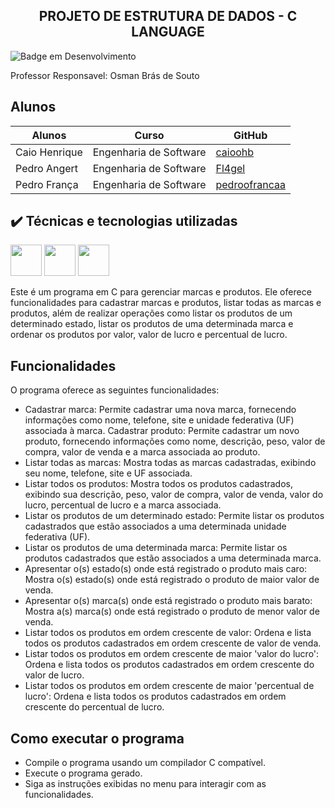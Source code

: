 <h2 align="center">
      PROJETO DE ESTRUTURA DE DADOS - C LANGUAGE
    </h2>

![Badge em Desenvolvimento](http://img.shields.io/static/v1?label=STATUS&message=CONCLUIDO&color=GREEN&style=for-the-badge)


Professor Responsavel: Osman Brás de Souto


## Alunos

| Alunos | Curso | GitHub |
| --- | --- | --- |
| Caio Henrique| Engenharia de Software | [caioohb](https://github.com/caioohb) |
| Pedro Angert | Engenharia de Software | [Fl4gel](https://github.com/Fl4gel) 
| Pedro França | Engenharia de Software | [pedroofrancaa](https://github.com/pedroofrancaa) |

## ✔️ Técnicas e tecnologias utilizadas

<img src="https://cdn.jsdelivr.net/gh/devicons/devicon/icons/c/c-original.svg" width="50" height="50"/> <img src="https://cdn.jsdelivr.net/gh/devicons/devicon/icons/visualstudio/visualstudio-plain.svg" width="50" height="50"/> <img src="https://cdn.jsdelivr.net/gh/devicons/devicon/icons/git/git-original.svg" width="50" height="50" />

Este é um programa em C para gerenciar marcas e produtos. Ele oferece funcionalidades para cadastrar marcas e produtos, listar todas as marcas e produtos, além de realizar operações como listar os produtos de um determinado estado, listar os produtos de uma determinada marca e ordenar os produtos por valor, valor de lucro e percentual de lucro.

## Funcionalidades
O programa oferece as seguintes funcionalidades:

- Cadastrar marca: Permite cadastrar uma nova marca, fornecendo informações como nome, telefone, site e unidade federativa (UF) associada à marca.
Cadastrar produto: Permite cadastrar um novo produto, fornecendo informações como nome, descrição, peso, valor de compra, valor de venda e a marca associada ao produto.
- Listar todas as marcas: Mostra todas as marcas cadastradas, exibindo seu nome, telefone, site e UF associada.
- Listar todos os produtos: Mostra todos os produtos cadastrados, exibindo sua descrição, peso, valor de compra, valor de venda, valor do lucro, percentual de lucro e a marca associada.
- Listar os produtos de um determinado estado: Permite listar os produtos cadastrados que estão associados a uma determinada unidade federativa (UF).
- Listar os produtos de uma determinada marca: Permite listar os produtos cadastrados que estão associados a uma determinada marca.
- Apresentar o(s) estado(s) onde está registrado o produto mais caro: Mostra o(s) estado(s) onde está registrado o produto de maior valor de venda.
- Apresentar o(s) marca(s) onde está registrado o produto mais barato: Mostra a(s) marca(s) onde está registrado o produto de menor valor de venda.
- Listar todos os produtos em ordem crescente de valor: Ordena e lista todos os produtos cadastrados em ordem crescente de valor de venda.
- Listar todos os produtos em ordem crescente de maior 'valor do lucro': Ordena e lista todos os produtos cadastrados em ordem crescente do valor de lucro.
- Listar todos os produtos em ordem crescente de maior 'percentual de lucro': Ordena e lista todos os produtos cadastrados em ordem crescente do percentual de lucro.

## Como executar o programa
- Compile o programa usando um compilador C compatível.
- Execute o programa gerado.
- Siga as instruções exibidas no menu para interagir com as funcionalidades.
